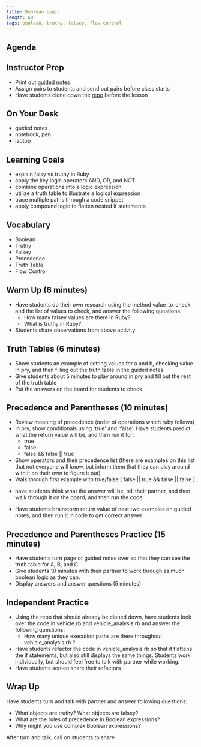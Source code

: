 ```yaml
---
title: Boolean Logic
length: 60
tags: boolean, truthy, falsey, flow control 
---
```


## Agenda


## Instructor Prep

- Print out [guided notes](https://docs.google.com/document/d/1yVxajmhifYVZSEMcd8g657uN0ALHHCqN9hZTgf2Wug8/edit?usp=sharing)
- Assign pairs to students and send out pairs before class starts
- Have students clone down the [repo](https://github.com/turingschool-examples/vehicle_boolean) before the lesson

## On Your Desk

- guided notes
- notebook, pen
- laptop

## Learning Goals

* explain falsy vs truthy in Ruby
* apply the key logic operators AND, OR, and NOT
* combine operations into a logic expression
* utilize a truth table to illustrate a logical expression
* trace multiple paths through a code snippet
* apply compound logic to flatten nested if statements


## Vocabulary  

* Boolean
* Truthy
* Falsey
* Precedence
* Truth Table
* Flow Control

## Warm Up  (6 minutes)

* Have students do their own research using the method value_to_check and the list of values to check, and answer the following questions: 
  - How many falsey values are there in Ruby? 
  - What is truthy in Ruby?
* Students share observations from above activity

## Truth Tables (6 minutes)

* Show students an example of setting values for a and b, checking value in pry, and then filling out the truth table in the guided notes 
* Give students about 5 minutes to play around in pry and fill out the rest of the truth table 
* Put the answers on the board for students to check 

## Precedence and Parentheses (10 minutes) 

* Review meaning of precedence (order of operations which ruby follows)
* In pry, show conditionals using 'true' and 'false'. Have students predict what the return value will be, and then run it for: 
  - true 
  - false 
  - false && false || true 
* Show operators and their precedence list (there are examples on this list that not everyone will know, but inform them that they can play around with it on their own to figure it out)
* Walk through first example with true/false ( false || true && false || false ) 
- have students think what the answer will be, tell their partner, and then walk through it on the board, and then run the code
* Have students brainstorm return value of next two examples on guided notes, and then run it in code to get correct answer

## Precedence and Parentheses Practice (15 minutes)
* Have students turn page of guided notes over so that they can see the truth table for A, B, and C. 
* Give students 10 minutes with their partner to work through as much boolean logic as they can.
* Display answers and answer questions (5 minutes)

## Independent Practice 
* Using the repo that should already be cloned down, have students look over the code in vehicle.rb and vehicle_analysis.rb and answer the following questions: 
  - How many unique execution paths are there throughout vehicle_analysis.rb ? 
* Have students refactor the code in vehicle_analysis.rb so that it flattens the if statements, but also still displays the same things. Students work individually, but should feel free to talk with partner while working. 
* Have students screen share their refactors


## Wrap Up 

Have students turn and talk with partner and answer following questions: 
- What objects are truthy? What objects are falsey?
- What are the rules of precedence in Boolean expressions? 
- Why might you use complex Boolean expressions? 

After turn and talk, call on students to share




